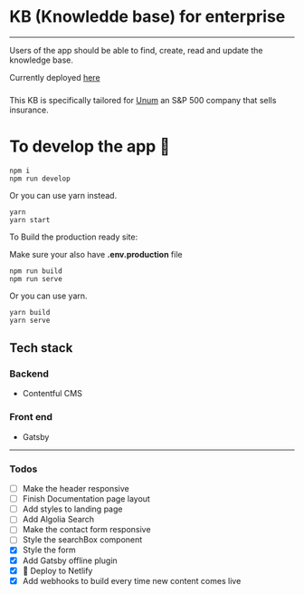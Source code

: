# KB (Knowledde base) for enterprise


---
Users of the app should be able to find, create, read and update the knowledge base.

Currently deployed [here](https://unumkb.netlify.com)

###
This KB is specifically tailored for [Unum](https://en.wikipedia.org/wiki/Unum) an S&P 500 company that sells insurance.
# To develop the app 🚀
 ```
npm i
npm run develop
 ```
 Or you can use yarn instead.
 ```
yarn
yarn start
 ```

 To Build the production ready site:

 Make sure your also have **.env.production** file
  ```
npm run build
npm run serve
 ```
Or you can use yarn.
 ```
yarn build
yarn serve
 ```

## Tech stack

### Backend
 - Contentful CMS

### Front end
- Gatsby


---

### Todos

- [ ] Make the header responsive
- [ ] Finish Documentation page layout
- [ ] Add styles to landing page
- [ ] Add Algolia Search
- [ ] Make the contact form responsive
- [ ] Style the searchBox component
- [x] Style the form
- [x] Add Gatsby offline plugin
- [x]  🚀 Deploy to  Netlify
- [x]  Add webhooks to build every time new content comes live
